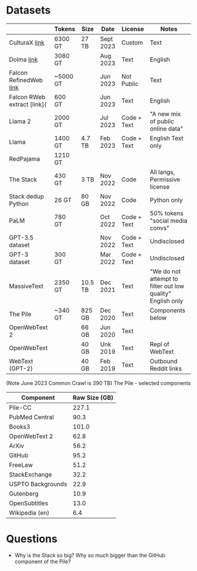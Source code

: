 
# Datasets

|                                                                                         | Tokens   | Size | Date | License     | Notes                                                      |
|-----------------------------------------------------------------------------------------|----------|------|-------------|-------------|------------------------------------------------------------|
| CulturaX [link](https://arxiv.org/pdf/2309.09400.pdf)                                   | 6300 GT  | 27 TB | Sept 2023 | Custom      | Text                                                       |                                                         |
| Dolma  [link](https://blog.allenai.org/dolma-3-trillion-tokens-open-llm-corpus-9a0ff4b8da64) | 3080 GT  |    | Aug 2023 | Text        | English                                                    |
| Falcon RefinedWeb  [link](https://arxiv.org/pdf/2306.01116.pdf)                         | ~5000 GT |    | Jun 2023 | Not Public | Text |                                                      | English                                                    |  
| Falcon RWeb extract [link](                                                             | 600 GT   |    | Jun 2023 | Text        | English                                                    |
| Llama 2                                                                                 | 2000 GT  |    | Jul 2023 | Code + Text | "A new mix of public online data"                          | 
| Llama                                                                                   | 1400 GT  | 4.7 TB | Feb 2023 | Code + Text | English Text only                                          |
| RedPajama                                                                               | 1210 GT  |    | |             |                                                            | 
| The Stack                                                                               | 430 GT   | 3 TB | Nov 2022 | Code        | All langs, Permissive license                              |
| Stack dedup Python                                                                      | 26 GT    | 80 GB | Nov 2022 | Code        | Python only                                                |
| PaLM                                                                                    | 780 GT   |    | Oct 2022 | Code + Text | 50% tokens "social media convs"                            |
| GPT-3.5 dataset                                                                         |          |    | Nov 2022 | Code + Text | Undisclosed                                                |
| GPT-3 dataset                                                                           | 300 GT   |    | Mar 2022 | Code + Text | Undisclosed                                                | 
| MassiveText                                                                             | 2350 GT  | 10.5 TB | Dec 2021 | Text        | "We do not attempt to filter out low quality" English only |
| The Pile                                                                                | ~340 GT  | 825 GB | Dec 2020 | Text        | Components below                                           |
| OpenWebText 2                                                                           |          | 66 GB | Jun 2020 | Text        |                                                            | |  
| OpenWebText                                                                             |          | 40 GB | Unk 2019 | Text        | Repl of WebText                                            | 
| WebText (GPT-2)                                                                         |          | 40 GB | Feb 2019 | Text        | Outbound Reddit links                                      |

(Note June 2023 Common Crawl is 390 TB)
The Pile - selected components

| Component | Raw Size (GB) |
| --- |---------------|
| Pile-CC | 227.1         |
| PubMed Central | 90.3          |
| Books3 | 101.0         |
| OpenWebText 2 | 62.8          |
| ArXiv | 56.2          |
| GitHub | 95.2          |
| FreeLaw | 51.2          |
| StackExchange | 32.2          |
| USPTO Backgrounds | 22.9          |
| Gutenberg | 10.9          |
| OpenSubtitles | 13.0          |
| Wikipedia (en) | 6.4           |

# Questions

* Why is the Stack so big? Why so much bigger than the GitHub component of the Pile?


